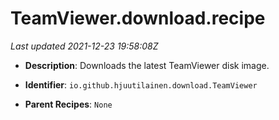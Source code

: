 # TeamViewer.download.recipe

_Last updated 2021-12-23 19:58:08Z_

- **Description**: Downloads the latest TeamViewer disk image.

- **Identifier**: `io.github.hjuutilainen.download.TeamViewer`

- **Parent Recipes**: `None`